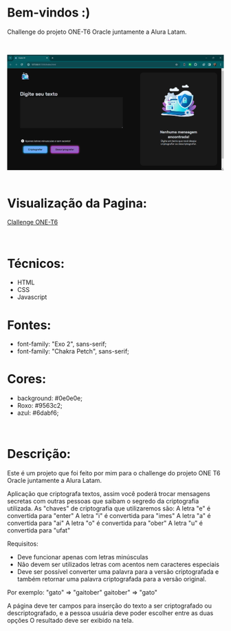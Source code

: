# Bem-vindos :)

Challenge do projeto ONE-T6 Oracle juntamente a Alura Latam.


<br/>

![Presentation](https://github.com/IsadoraVanderlan/challenge_ONE_T6/blob/main/presentation.gif)
<br/><br/>

# Visualização da Pagina:
<a href="https://isadoravanderlan.github.io/challenge_ONE_T6/">Clallenge ONE-T6
</a>

<br/>

# Técnicos:
- HTML
- CSS
- Javascript

# Fontes:
- font-family: "Exo 2", sans-serif;
- font-family: "Chakra Petch", sans-serif;

# Cores:
- background: #0e0e0e;
- Roxo:  #9563c2;
- azul: #6dabf6;


<br/>

# Descrição:

Este é um projeto que foi feito por mim para o challenge do projeto ONE T6 Oracle juntamente a Alura Latam.

Aplicação que criptografa textos, assim você poderá trocar mensagens secretas com outras pessoas que saibam o segredo da criptografia utilizada.
As "chaves" de criptografia que utilizaremos são:
A letra "e" é convertida para "enter"
A letra "i" é convertida para "imes"
A letra "a" é convertida para "ai"
A letra "o" é convertida para "ober"
A letra "u" é convertida para "ufat"

Requisitos:
- Deve funcionar apenas com letras minúsculas
- Não devem ser utilizados letras com acentos nem caracteres especiais
- Deve ser possível converter uma palavra para a versão criptografada e também retornar uma palavra criptografada para a versão original.

Por exemplo:
"gato" => "gaitober"
gaitober" => "gato"

A página deve ter campos para inserção do texto a ser criptografado ou descriptografado, e a pessoa usuária deve poder escolher entre as duas opções
O resultado deve ser exibido na tela.
